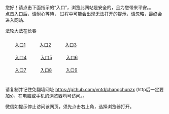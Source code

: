 您好！请点击下面指示的“入口”，浏览此网站是安全的，且为您带来平安。。 <br/>
点击入口后，请耐心等待， 过程中可能会出现无法打开的提示，请忽略，最终会进入网站. </br>

法轮大法在长春<br/>
<div style="padding:10px"><a style="margin:20px" target="_blank" href="https://ds2r1rd7530pq.cloudfront.net/2Qpsp?gujwlhg" id="ccLink1" rel="nofollow">入口1</a> <a target="_blank" style="margin:20px" href="https://d3svihlwlp8tal.cloudfront.net/2Qpsp?gsyhspf" id="ccLink2" rel="nofollow">入口2</a> <a style="margin:20px" target="_blank" href="https://dtjpb0avj9h9n.cloudfront.net/2Qpsp?lgbldzy" id="ccLink3" rel="nofollow">入口3</a></div>

<div style="padding:10px" ><a style="margin:20px" target="_blank" href="https://ds2r1rd7530pq.cloudfront.net/2Qpsp?gujwlhg" id="ccLink4" rel="nofollow">入口4</a> <a style="margin:20px" href="https://d3svihlwlp8tal.cloudfront.net/2Qpsp?gsyhspf" target="_blank" id="ccLink5" rel="nofollow">入口5</a> <a style="margin:20px" href="https://dtjpb0avj9h9n.cloudfront.net/2Qpsp?lgbldzy" target="_blank" id="ccLink6" rel="nofollow">入口6</a></div>

<div style="padding:10px"><a style="margin:20px" target="_blank" href="https://ds2r1rd7530pq.cloudfront.net/2Qpsp?gujwlhg" id="ccLink7" rel="nofollow">入口7</a> <a style="margin:20px" href="https://d3svihlwlp8tal.cloudfront.net/2Qpsp?gsyhspf" target="_blank" id="ccLink8" rel="nofollow">入口8</a> <a style="margin:20px" target="_blank" href="https://dtjpb0avj9h9n.cloudfront.net/2Qpsp?lgbldzy" id="ccLink9" rel="nofollow">入口9</a></div>

<br/>



请复制并记住免翻墙网址 https://github.com/yntd/changchunzx (http后一定要加s)，在电脑或手机的浏览器均可访问。。<br/>

微信如提示停止访问该网页，须先点击右上角，选择浏览器打开。
